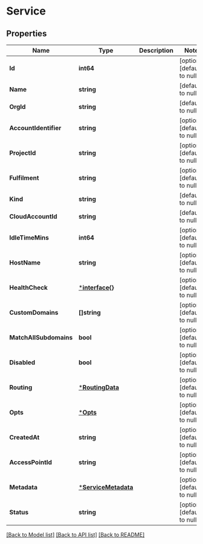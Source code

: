 # Service

## Properties
Name | Type | Description | Notes
------------ | ------------- | ------------- | -------------
**Id** | **int64** |  | [optional] [default to null]
**Name** | **string** |  | [default to null]
**OrgId** | **string** |  | [default to null]
**AccountIdentifier** | **string** |  | [optional] [default to null]
**ProjectId** | **string** |  | [optional] [default to null]
**Fulfilment** | **string** |  | [optional] [default to null]
**Kind** | **string** |  | [default to null]
**CloudAccountId** | **string** |  | [default to null]
**IdleTimeMins** | **int64** |  | [optional] [default to null]
**HostName** | **string** |  | [optional] [default to null]
**HealthCheck** | [***interface{}**](interface{}.md) |  | [optional] [default to null]
**CustomDomains** | **[]string** |  | [optional] [default to null]
**MatchAllSubdomains** | **bool** |  | [optional] [default to null]
**Disabled** | **bool** |  | [optional] [default to null]
**Routing** | [***RoutingData**](RoutingData.md) |  | [optional] [default to null]
**Opts** | [***Opts**](Opts.md) |  | [optional] [default to null]
**CreatedAt** | **string** |  | [optional] [default to null]
**AccessPointId** | **string** |  | [optional] [default to null]
**Metadata** | [***ServiceMetadata**](ServiceMetadata.md) |  | [optional] [default to null]
**Status** | **string** |  | [optional] [default to null]

[[Back to Model list]](../README.md#documentation-for-models) [[Back to API list]](../README.md#documentation-for-api-endpoints) [[Back to README]](../README.md)

